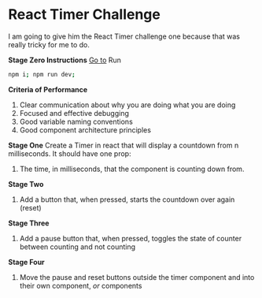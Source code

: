 # React Timer Challenge

I am going to give him the React Timer challenge one because that was really tricky for me to do.

**Stage Zero Instructions**
[Go to](https://orange-happiness-9746565v6x63pwxp.github.dev/)
Run
```bash
npm i; npm run dev;
```

**Criteria of Performance**
1. Clear communication about why you are doing what you are doing
2. Focused and effective debugging
3. Good variable naming conventions
4. Good component architecture principles

**Stage One**
Create a Timer in react that will display a countdown from n milliseconds. It should have one prop:
1. The time, in milliseconds, that the component is counting down from.

**Stage Two**
1. Add a button that, when pressed, starts the countdown over again (reset)

**Stage Three**
1. Add a pause button that, when pressed, toggles the state of counter between counting and not counting

**Stage Four**
1. Move the pause and reset buttons outside the timer component and into their own component, *or* components